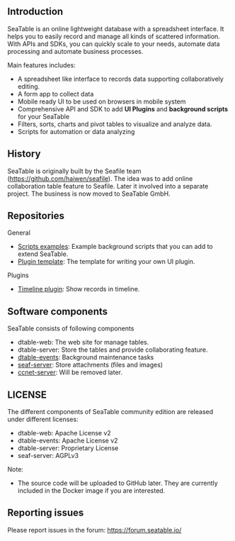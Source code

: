 ## Introduction

SeaTable is an online lightweight database with a spreadsheet interface. It helps you to easily record and manage all kinds of scattered information. With APIs and SDKs, you can quickly scale to your needs, automate data processing and automate business processes.

Main features includes:

* A spreadsheet like interface to records data supporting collaboratively editing.
* A form app to collect data
* Mobile ready UI to be used on browsers in mobile system
* Comprehensive API and SDK to add **UI Plugins** and **background scripts** for your SeaTable
* Filters, sorts, charts and pivot tables to visualize and analyze data.
* Scripts for automation or data analyzing

## History

SeaTable is originally built by the Seafile team (https://github.com/haiwen/seafile). The idea was to add online collaboration table feature to Seafile. Later it involved into a separate project. The business is now moved to SeaTable GmbH.

## Repositories

General

* [Scripts examples](https://github.com/seatable/seatable-scripts-examples): Example background scripts that you can add to extend SeaTable.
* [Plugin template](https://github.com/seatable/seatable-plugin-template): The template for writing your own UI plugin.

Plugins

* [Timeline plugin](https://github.com/seatable/seatable-plugin-timeline): Show records in timeline.


## Software components

SeaTable consists of following components

* dtable-web: The web site for manage tables.
* dtable-server: Store the tables and provide collaborating feature.
* [dtable-events](https://github.com/seatable/dtable-events): Background maintenance tasks
* [seaf-server](https://github.com/haiwen/seafile): Store attachments (files and images)
* [ccnet-server](https://github.com/haiwen/ccnet-server): Will be removed later.

## LICENSE

The different components of SeaTable community edition are released under different licenses:

* dtable-web: Apache License v2
* dtable-events: Apache License v2
* dtable-server: Proprietary License
* seaf-server: AGPLv3

Note:

* The source code will be uploaded to GitHub later. They are currently included in the Docker image if you are interested.

## Reporting issues

Please report issues in the forum: https://forum.seatable.io/

